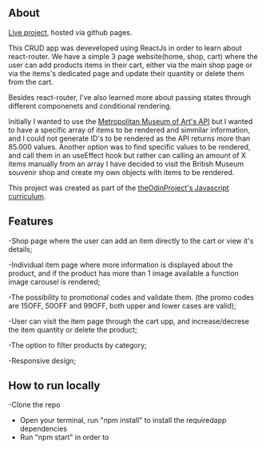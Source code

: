 ## About 

[Live project](https://hazigabriel.github.io/shopping-cart/), hosted via github pages.

This CRUD app was deveveloped using ReactJs in order to learn about react-router. We have a simple 3 page website(home, shop, cart) where the user can add products items in their cart, either via the main shop page or via the items's dedicated page and update their quantity or delete them from the cart.

Besides react-router, I've also learned more about passing states through different componenets and conditional rendering. 

Initially I wanted to use the [Metropolitan Museum of Art's API](https://www.programmableweb.com/api/metropolitan-museum-art-met-collection-rest-api-v10) but I wanted to have a specific array of items to be rendered and simmilar information, and I could not generate ID's to be rendered as the API returns more than 85.000 values. Another option was to find specific values to be rendered, and call them in an useEffect hook but rather can calling an amount of X items manually from an array I have decided to visit the British Museum souvenir shop and create my own objects with items to be rendered.

This project was created as part of the [theOdinProject's Javascript curriculum](https://www.theodinproject.com/paths/full-stack-javascript/courses/javascript#react-js).

## Features
-Shop page where the user can add an item directly to the cart or view it's details;

-Individual item page where more information is displayed about the product, and if the product has more than 1 image available a function image carousel is rendered;

-The possibility to promotional codes and validate them. (the promo codes are 15OFF, 50OFF and 99OFF, both  upper and lower cases are valid);

-User can visit the item page through the cart upp, and increase/decrese the item quantity or delete the product;

-The option to filter products by category;

-Responsive design;

## How to run locally

-Clone the repo
- Open your terminal, run "npm install" to install the requiredapp dependencies
- Run "npm start" in order to

 

